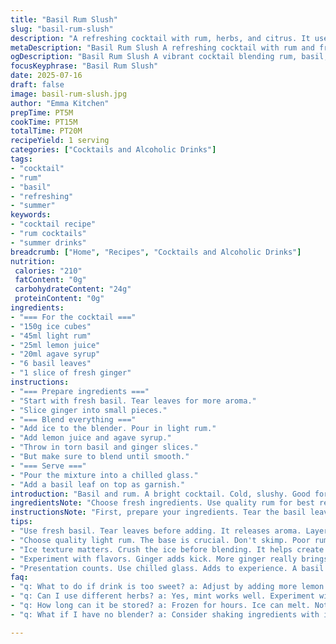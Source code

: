 ```yaml
---
title: "Basil Rum Slush"
slug: "basil-rum-slush"
description: "A refreshing cocktail with rum, herbs, and citrus. It uses fresh basil and lime juice. The drink has a slushy texture. Crunchy ice blended with alcohol. Perfect for cooling down on hot days. A vibrant mix of flavors. A tropical twist for gatherings. It can be made in minutes. Serve in a fun glass for visual appeal."
metaDescription: "Basil Rum Slush A refreshing cocktail with rum and fresh basil. Perfect for hot days. Quick to mix and serve in a fun glass."
ogDescription: "Basil Rum Slush A vibrant cocktail blending rum, basil, and ginger. Great for gatherings or cooling down. Simple and slushy texture."
focusKeyphrase: "Basil Rum Slush"
date: 2025-07-16
draft: false
image: basil-rum-slush.jpg
author: "Emma Kitchen"
prepTime: PT5M
cookTime: PT15M
totalTime: PT20M
recipeYield: 1 serving
categories: ["Cocktails and Alcoholic Drinks"]
tags:
- "cocktail"
- "rum"
- "basil"
- "refreshing"
- "summer"
keywords:
- "cocktail recipe"
- "rum cocktails"
- "summer drinks"
breadcrumb: ["Home", "Recipes", "Cocktails and Alcoholic Drinks"]
nutrition: 
 calories: "210"
 fatContent: "0g"
 carbohydrateContent: "24g"
 proteinContent: "0g"
ingredients:
- "=== For the cocktail ==="
- "150g ice cubes"
- "45ml light rum"
- "25ml lemon juice"
- "20ml agave syrup"
- "6 basil leaves"
- "1 slice of fresh ginger"
instructions:
- "=== Prepare ingredients ==="
- "Start with fresh basil. Tear leaves for more aroma."
- "Slice ginger into small pieces."
- "=== Blend everything ==="
- "Add ice to the blender. Pour in light rum."
- "Add lemon juice and agave syrup."
- "Throw in torn basil and ginger slices."
- "But make sure to blend until smooth."
- "=== Serve ==="
- "Pour the mixture into a chilled glass."
- "Add a basil leaf on top as garnish."
introduction: "Basil and rum. A bright cocktail. Cold, slushy. Good for parties or quiet evenings. The blend of ice and spirits. Sweet with a hint of ginger. It works well in warm weather. Mix the ingredients in a blender. Get the right consistency. Serve it cold. No need for fuss."
ingredientsNote: "Choose fresh ingredients. Use quality rum for best results. Agave syrup gives a unique sweetness. Adjust syrup according to personal taste. More ginger means more kick. Ideal to experiment with herbal flavors. Try it with mint for a different profile."
instructionsNote: "First, prepare your ingredients. Tear the basil leaves. Cut the ginger into pieces. Put ice in the blender first. This helps with blending. Pour in the rum and lemon juice. Add your sweetener; agave works fine. Toss in basil and ginger. Blend until smooth and slushy. Pour into a glass. Garnish with a fresh basil leaf."
tips:
- "Use fresh basil. Tear leaves before adding. It releases aroma. Layer flavors carefully. Not just for taste. Basil adds freshness. Adjust amount according to preference. More basil means more aroma."
- "Choose quality light rum. The base is crucial. Don't skimp. Poor rum ruins flavor. This drink should shine bright. Balance sweetness with agave. More sweetness? Add more syrup. Keep tasting during prep."
- "Ice texture matters. Crush the ice before blending. It helps create that slushy core you want. Ice first in the blender. Ensures smooth consistency. Too much ice? Drink gets too thin. Not enough? It won't slush."
- "Experiment with flavors. Ginger adds kick. More ginger really brings heat. Swap basil for mint for a new twist. Try different citrus options. Limes or grapefruits change the profile."
- "Presentation counts. Use chilled glass. Adds to experience. A basil leaf on top? Simple yet classy. It looks good. Texture helps too. Thick, slushy but smooth feel. Not just for looks."
faq:
- "q: What to do if drink is too sweet? a: Adjust by adding more lemon juice. Balance flavors. Sweetness can overwhelm. If too sweet, taste again. Add more citrus. Or a bit of water."
- "q: Can I use different herbs? a: Yes, mint works well. Experiment with other herbs. Cilantro adds a unique flavor. Basil is classic but fresh herbs offer variety. Always taste before serving."
- "q: How long can it be stored? a: Frozen for hours. Ice can melt. Not great after long time. Serve fresh. It loses texture quickly. If needed, try freezing in cubes."
- "q: What if I have no blender? a: Consider shaking ingredients with ice. Use a shaker instead. Not the same, but doable. Or crush ice by hand. Mix vigorously. Effort but worth it."

---
```

